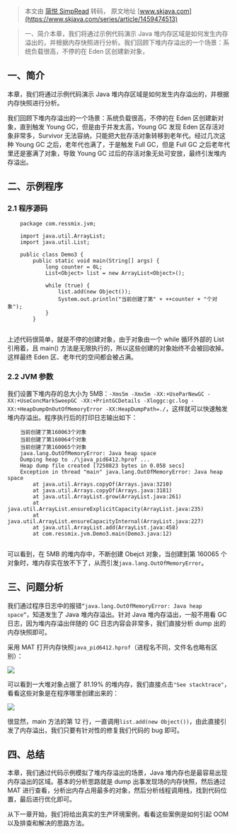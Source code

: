 > 本文由 [简悦 SimpRead](http://ksria.com/simpread/) 转码， 原文地址 [www.skjava.com](https://www.skjava.com/series/article/1459474513)

> 一、简介本章，我们将通过示例代码演示 Java 堆内存区域是如何发生内存溢出的，并根据内存快照进行分析。我们回顾下堆内存溢出的一个场景：系统负载很高，不停的在 Eden 区创建新对象，

一、简介
----

本章，我们将通过示例代码演示 Java 堆内存区域是如何发生内存溢出的，并根据内存快照进行分析。

我们回顾下堆内存溢出的一个场景：系统负载很高，不停的在 Eden 区创建新对象，直到触发 Young GC，但是由于并发太高，Young GC 发现 Eden 区存活对象非常多，Survivor 无法容纳，只能把大批存活对象转移到老年代。经过几次这种 Young GC 之后，老年代也满了，于是触发 Full GC，但是 Full GC 之后老年代里还是塞满了对象，导致 Young GC 过后的存活对象无处可安放，最终引发堆内存溢出。

二、示例程序
------

### 2.1 程序源码

```
    package com.ressmix.jvm;
    
    import java.util.ArrayList;
    import java.util.List;
    
    public class Demo3 {
        public static void main(String[] args) {
            long counter = 0L;
            List<Object> list = new ArrayList<Object>();
    
            while (true) {
                list.add(new Object());
                System.out.println("当前创建了第" + ++counter + "个对象");
            }
        }


```

上述代码很简单，就是不停的创建对象，由于对象由一个 while 循环外部的 List 引用着，且 main() 方法是无限执行的，所以这些创建的对象始终不会被回收掉。这样最终 Eden 区、老年代的空间都会被占满。

### 2.2 JVM 参数

我们设置下堆内存的总大小为 5MB：`-Xms5m -Xmx5m -XX:+UseParNewGC -XX:+UseConcMarkSweepGC -XX:+PrintGCDetails -Xloggc:gc.log -XX:+HeapDumpOnOutOfMemoryError -XX:HeapDumpPath=./`，这样就可以快速触发堆内存溢出。程序执行后的打印日志输出如下：

```
    当前创建了第160063个对象
    当前创建了第160064个对象
    当前创建了第160065个对象
    java.lang.OutOfMemoryError: Java heap space
    Dumping heap to ./\java_pid6412.hprof ...
    Heap dump file created [7250823 bytes in 0.058 secs]
    Exception in thread "main" java.lang.OutOfMemoryError: Java heap space
        at java.util.Arrays.copyOf(Arrays.java:3210)
        at java.util.Arrays.copyOf(Arrays.java:3181)
        at java.util.ArrayList.grow(ArrayList.java:261)
        at java.util.ArrayList.ensureExplicitCapacity(ArrayList.java:235)
        at java.util.ArrayList.ensureCapacityInternal(ArrayList.java:227)
        at java.util.ArrayList.add(ArrayList.java:458)
        at com.ressmix.jvm.Demo3.main(Demo3.java:12)


```

可以看到，在 5MB 的堆内存中，不断创建 Obejct 对象，当创建到第 160065 个对象时，堆内存实在放不下了，从而引发`java.lang.OutOfMemoryError`。

三、问题分析
------

我们通过程序日志中的报错`“java.lang.OutOfMemoryError: Java heap space”`，知道发生了 Java 堆内存溢出。针对 Java 堆内存溢出，一般不用看 GC 日志，因为堆内存溢出伴随的 GC 日志内容会非常多，我们直接分析 dump 出的内存快照即可。

采用 MAT 打开内存快照`java_pid6412.hprof`（进程名不同，文件名也略有区别）：

![](http://image.skjava.com/article/series/jvm/202308102133156321.png)

可以看到一大堆对象占据了 81.19% 的堆内存，我们直接点击`"See stacktrace"`，看看这些对象是在程序哪里创建出来的：

![](http://image.skjava.com/article/series/jvm/202308102133160782.png)

很显然，main 方法的第 12 行，一直调用`list.add(new Object())`，由此直接引发了内存溢出，我们只要有针对性的修复我们代码的 bug 即可。

四、总结
----

本章，我们通过代码示例模拟了堆内存溢出的场景，Java 堆内存也是最容易出现内存溢出的区域。基本的分析思路就是 dump 出事发现场的内存快照，然后通过 MAT 进行查看，分析出内存占用最多的对象，然后分析线程调用栈，找到代码位置，最后进行优化即可。

从下一章开始，我们将给出真实的生产环境案例，看看这些案例是如何引起 OOM 以及排查和解决的思路方法。